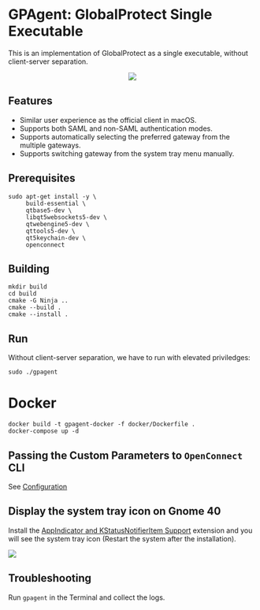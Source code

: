 # GPAgent: GlobalProtect Single Executable

This is an implementation of GlobalProtect as a single executable, without client-server separation.

<p align="center">
  <img src="https://user-images.githubusercontent.com/3297602/133869036-5c02b0d9-c2d9-4f87-8c81-e44f68cfd6ac.png">
</p>

## Features

- Similar user experience as the official client in macOS.
- Supports both SAML and non-SAML authentication modes.
- Supports automatically selecting the preferred gateway from the multiple gateways.
- Supports switching gateway from the system tray menu manually.

## Prerequisites

```
sudo apt-get install -y \
     build-essential \
     qtbase5-dev \
     libqt5websockets5-dev \
     qtwebengine5-dev \
     qttools5-dev \
     qt5keychain-dev \
     openconnect
```

## Building

```
mkdir build
cd build
cmake -G Ninja ..
cmake --build .
cmake --install .
```

## Run

Without client-server separation, we have to run with elevated priviledges:

```
sudo ./gpagent
```

# Docker

```
docker build -t gpagent-docker -f docker/Dockerfile .
docker-compose up -d
```

## Passing the Custom Parameters to `OpenConnect` CLI

See [Configuration](https://github.com/yuezk/GlobalProtect-openconnect/wiki/Configuration)

## Display the system tray icon on Gnome 40

Install the [AppIndicator and KStatusNotifierItem Support](https://extensions.gnome.org/extension/615/appindicator-support/) extension and you will see the system tray icon (Restart the system after the installation).

<p>
  <img src="https://user-images.githubusercontent.com/3297602/130831022-b93492fd-46dd-4a8e-94a4-13b5747120b7.png" />
</p>

## Troubleshooting

Run `gpagent` in the Terminal and collect the logs.

